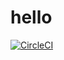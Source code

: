 # hello
[![CircleCI](https://circleci.com/gh/khoatran408/hello.svg?style=svg)](https://circleci.com/gh/khoatran408/hello)
